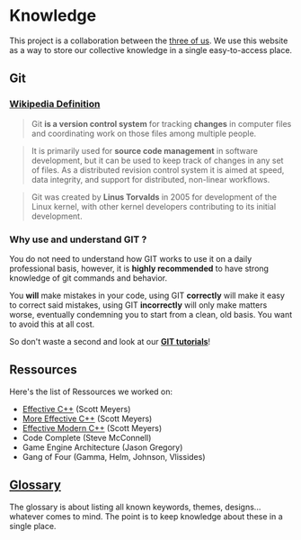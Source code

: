# Knowledge

This project is a collaboration between the [three of us](team.md). We use this website as a 
way to store our collective knowledge in a single easy-to-access place.

## Git

### [Wikipedia Definition](https://en.wikipedia.org/wiki/Git)

> Git **is a version control system** for tracking 
**changes** in computer files and coordinating 
work on those files among multiple people.  

> It is primarily used for **source code
 management** in software development,
  but it can be used to keep track of 
  changes in any set of files. As a 
  distributed revision control system it is
   aimed at speed, data integrity, and 
   support for distributed, non-linear 
   workflows.  
    
> Git was created by **Linus Torvalds** in 
   2005 for development of the Linux 
   kernel, with other kernel developers 
   contributing to its initial development.  

### Why use and understand GIT ?

You do not need to understand how GIT works to use it on a daily professional basis, 
however, it is **highly recommended** to have strong knowledge
of git commands and behavior.

You **will** make mistakes in your code, using GIT **correctly**
will make it easy to correct said mistakes, using GIT **incorrectly** 
will only make matters worse, 
eventually condemning you to start from a clean, old basis. You want to avoid this at all cost.

So don't waste a second and look at our **[GIT tutorials](gittutorial.md)**!

## Ressources

Here's the list of Ressources we worked on:
+ [Effective C++](effectivemoderncpp.md) (Scott Meyers)
+ [More Effective C++]([More-Effective-Cpp]-Index) (Scott Meyers)
+ [Effective Modern C++](effectivemoderncpp.md) (Scott Meyers)
+ Code Complete (Steve McConnell)
+ Game Engine Architecture (Jason Gregory)
+ Gang of Four (Gamma, Helm, Johnson, Vlissides)

## [Glossary](glossary.md)

The glossary is about listing all known keywords, themes, designs... whatever comes to mind.
The point is to keep knowledge about these in a single place.